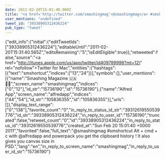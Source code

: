 ```yaml
---
date: 2011-02-20T15:01:40.000Z
title: "<a href='http://twitter.com/smashingmag'>@smashingmag</a> #smshortcut Alt + cmd + c with <a href='http://twitter.com/alfredapp'>@alfredapp</a> and powerpack you get the clipboard history ! It also gives you canvas size in PSD.″"
user_mentions: "undefined"
tweet_id: "39338905312436224"
pub_type: "tweet"
---
```

{"edit_info":{"initial":{"editTweetIds":["39338905312436224"],"editableUntil":"2011-02-20T15:31:40.565Z","editsRemaining":"5","isEditEligible":true}},"retweeted":false,"source":"<a href=\"http://itunes.apple.com/us/app/twitter/id409789998?mt=12\" rel=\"nofollow\">Twitter for Mac</a>","entities":{"hashtags":[{"text":"smshortcut","indices":["13","24"]}],"symbols":[],"user_mentions":[{"name":"Smashing Magazine 🇺🇦 🏳️‍🌈","screen_name":"smashingmag","indices":["0","12"],"id_str":"15736190","id":"15736190"},{"name":"Alfred App","screen_name":"alfredapp","indices":["44","54"],"id_str":"105836355","id":"105836355"}],"urls":[]},"display_text_range":["0","138"],"favorite_count":"0","in_reply_to_status_id_str":"39312619550539776","id_str":"39338905312436224","in_reply_to_user_id":"15736190","truncated":false,"retweet_count":"0","id":"39338905312436224","in_reply_to_status_id":"39312619550539776","created_at":"Sun Feb 20 15:01:40 +0000 2011","favorited":false,"full_text":"@smashingmag #smshortcut Alt + cmd + c with @alfredapp and powerpack you get the clipboard history ! It also gives you canvas size in PSD.","lang":"en","in_reply_to_screen_name":"smashingmag","in_reply_to_user_id_str":"15736190"}

